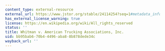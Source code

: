 ```yaml
---
content_type: external-resource
external_url: https://www.jstor.org/stable/24114254?seq=1#metadata_info_tab_contents
has_external_license_warning: true
license: https://en.wikipedia.org/wiki/All_rights_reserved
status: ''
title: Whitman v. American Trucking Associations, Inc.
uid: bb95bab6-70b4-4496-aba8-8b878dede34c
wayback_url: ''
---
```

